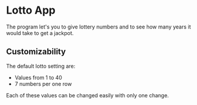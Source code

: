 # Lotto App

The program let's you to give lottery numbers and to see how many years it would take to get a jackpot.

## Customizability

The default lotto setting are:
* Values from 1 to 40
* 7 numbers per one row

Each of these values can be changed easily with only one change.